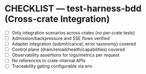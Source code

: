 # CHECKLIST — test-harness-bdd (Cross-crate Integration)

- [ ] Only integration scenarios across crates (no per-crate tests)
- [ ] Admission/backpressure and SSE flows verified
- [ ] Adapter integration (submit/cancel, error taxonomy) covered
- [ ] Control plane (drain/reload/health/capabilities) covered
- [ ] Observability assertions for logs/metrics per request
- [ ] No references to crate-internal APIs
- [ ] Traceability gating configurable via env
